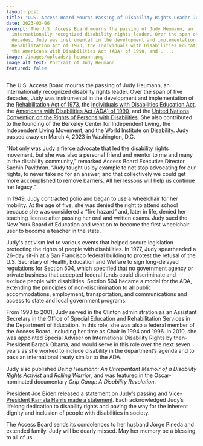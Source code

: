 ```yaml
---
layout: post
title: "U.S. Access Board Mourns Passing of Disability Rights Leader Judy Heumann "
date: 2023-03-06
excerpt: The U.S. Access Board mourns the passing of Judy Heumann, an
  internationally recognized disability rights leader. Over the span of five
  decades, Judy was instrumental in the development and implementation of the
  Rehabilitation Act of 1973, the Individuals with Disabilities Education Act,
  the Americans with Disabilities Act (ADA) of 1990, and . . .
image: /images/uploads/j-heumann.png
image_alt_text: Portrait of Judy Heumann
featured: false
---
```

The U.S. Access Board mourns the passing of Judy Heumann, an internationally recognized disability rights leader. Over the span of five decades, Judy was instrumental in the development and implementation of the [Rehabilitation Act of 1973](https://www.access-board.gov/law/ra.html), the [Individuals with Disabilities Education Act](https://sites.ed.gov/idea/statute-chapter-33), the [Americans with Disabilities Act (ADA) of 1990](https://www.access-board.gov/law/ada.html), and the [United Nations Convention on the Rights of Persons with Disabilities](https://www.un.org/development/desa/disabilities/convention-on-the-rights-of-persons-with-disabilities.html). She also contributed to the founding of the Berkeley Center for Independent Living, the Independent Living Movement, and the World Institute on Disability. Judy passed away on March 4, 2023 in Washington, D.C. 

“Not only was Judy a fierce advocate that led the disability rights movement, but she was also a personal friend and mentor to me and many in the disability community,” remarked Access Board Executive Director Sachin Pavithran. “Judy taught us by example to not stop advocating for our rights, to never take no for an answer, and that collectively we could get more accomplished to remove barriers. All her lessons will help us continue her legacy.” 

In 1949, Judy contracted polio and began to use a wheelchair for her mobility. At the age of five, she was denied the right to attend school because she was considered a “fire hazard” and, later in life, denied her teaching license after passing her oral and written exams. Judy sued the New York Board of Education and went on to become the first wheelchair user to become a teacher in the state. 

Judy's activism led to various events that helped secure legislation protecting the rights of people with disabilities. In 1977, Judy spearheaded a 26-day sit-in at a San Francisco federal building to protest the refusal of the U.S. Secretary of Health, Education and Welfare to sign long-delayed regulations for Section 504, which specified that no government agency or private business that accepted federal funds could discriminate and exclude people with disabilities. Section 504 became a model for the ADA, extending the principles of non-discrimination to all public accommodations, employment, transportation, and communications and access to state and local government programs. 

From 1993 to 2001, Judy served in the Clinton administration as an Assistant Secretary in the Office of Special Education and Rehabilitation Services in the Department of Education. In this role, she was also a federal member of the Access Board, including her time as Chair in 1994 and 1996. In 2010, she was appointed Special Adviser on International Disability Rights by then-President Barack Obama, and would serve in this role over the next seven years as she worked to include disability in the department’s agenda and to pass an international treaty similar to the ADA. 

Judy also published *Being Heumann: An Unrepentant Memoir of a Disability Rights Activist* and *Rolling Warrior*, and was featured in the Oscar-nominated documentary *Crip Camp: A Disability Revolution*. 

[President Joe Biden released a statement on Judy’s passing](https://www.whitehouse.gov/briefing-room/statements-releases/2023/03/05/statement-from-president-joe-biden-on-the-passing-of-judith-heumann/) and [Vice-President Kamala Harris made a statement](https://twitter.com/VP/status/1632546538592321537?s=20). Each acknowledged Judy’s lifelong dedication to disability rights and paving the way for the inherent dignity and inclusion of people with disabilities in society. 

The Access Board sends its condolences to her husband Jorge Pineda and extended family. Judy will be dearly missed. May her memory be a blessing to all of us.
